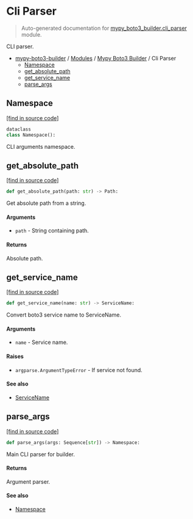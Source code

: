 # Cli Parser

> Auto-generated documentation for [mypy_boto3_builder.cli_parser](https://github.com/vemel/mypy_boto3_builder/blob/master/mypy_boto3_builder/cli_parser.py) module.

CLI parser.

- [mypy-boto3-builder](../README.md#mypy_boto3_builder) / [Modules](../MODULES.md#mypy-boto3-builder-modules) / [Mypy Boto3 Builder](index.md#mypy-boto3-builder) / Cli Parser
    - [Namespace](#namespace)
    - [get_absolute_path](#get_absolute_path)
    - [get_service_name](#get_service_name)
    - [parse_args](#parse_args)

## Namespace

[[find in source code]](https://github.com/vemel/mypy_boto3_builder/blob/master/mypy_boto3_builder/cli_parser.py#L47)

```python
dataclass
class Namespace():
```

CLI arguments namespace.

## get_absolute_path

[[find in source code]](https://github.com/vemel/mypy_boto3_builder/blob/master/mypy_boto3_builder/cli_parser.py#L15)

```python
def get_absolute_path(path: str) -> Path:
```

Get absolute path from a string.

#### Arguments

- `path` - String containing path.

#### Returns

Absolute path.

## get_service_name

[[find in source code]](https://github.com/vemel/mypy_boto3_builder/blob/master/mypy_boto3_builder/cli_parser.py#L28)

```python
def get_service_name(name: str) -> ServiceName:
```

Convert boto3 service name to ServiceName.

#### Arguments

- `name` - Service name.

#### Raises

- `argparse.ArgumentTypeError` - If service not found.

#### See also

- [ServiceName](service_name.md#servicename)

## parse_args

[[find in source code]](https://github.com/vemel/mypy_boto3_builder/blob/master/mypy_boto3_builder/cli_parser.py#L63)

```python
def parse_args(args: Sequence[str]) -> Namespace:
```

Main CLI parser for builder.

#### Returns

Argument parser.

#### See also

- [Namespace](#namespace)

